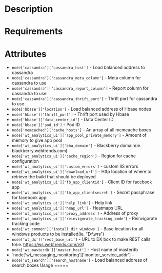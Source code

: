 Description
===========

Requirements
============

Attributes
==========
* `node['cassandra']['cassandra_host']` - Load balanced address to cassandra
* `node['cassandra']['cassandra_meta_column']` - Meta column for cassandra to use
* `node['cassandra']['cassandra_report_column']` - Report column for cassandra to use
* `node['cassandra']['cassandra_thrift_port']` - Thrift port for cassandra to use
* `node['hbase']['location']` - Load balanced address of Hbase nodes
* `node['hbase']['thrift_port']` - Thrift port used by Hbase
* `node['hbase']['data_center_id']` - Data Center ID
* `node['hbase']['pod_id']` - Pod ID
* `node['memcached']['cache_hosts']` - An array of all memcache boxes
* `node['wt_analytics_ui']['app_pool_private_memory']` - Amount of memory to give app pool
* `node['wt_analytics_ui']['bba_domain']` - Blackberry domain(ie. blackberry.webtrends.com)
* `node['wt_analytics_ui']['cache_region']` - Region for cache configuration
* `node['wt_analytics_ui']['custom_errors']` - custom IIS errors
* `node['wt_analytics_ui']['download_url']` - Http location of where to retrieve the build that should be deployed
* `node['wt_analytics_ui']['fb_app_clientid']` - Client ID for facebook app
* `node['wt_analytics_ui']['fb_app_clientsecret']` - Secret passphrase for facebook app
* `node['wt_analytics_ui']['help_link']` - Help link
* `node['wt_analytics_ui']['hmap_url']` - Heatmaps URL
* `node['wt_analytics_ui']['proxy_address']` - Address of proxy
* `node['wt_analytics_ui']['reinvigorate_tracking_code']` - Reinvigorate tracking code
* `node['wt_common']['install_dir_windows']` - Base location for all windows products to be installed(ie. "D:\\wrs")
* `node['wt_dx']['rest_base_uri']` - URL to DX box to make REST calls to(ie. https://ws.webtrends.com/v3)
* `node['wt_masterdb']['master_host']` - Host name of masterdb
* `node['wt_messaging_monitoring']['monitor_service_addr'] - 
* `node['wt_search']['search_hostname']` - Load balanced address of search boxes
Usage
=====

